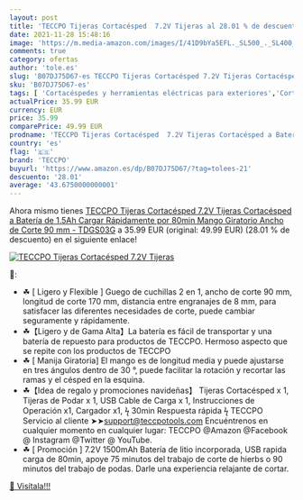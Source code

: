 ```yaml
---
layout: post
title: 'TECCPO Tijeras Cortacésped  7.2V Tijeras al 28.01 % de descuento'
date: 2021-11-28 15:48:16
image: 'https://m.media-amazon.com/images/I/41D9bYa5EFL._SL500_._SL400_.jpg'
comments: true
category: ofertas
author: 'tole.es'
slug: 'B07DJ75D67-es TECCPO Tijeras Cortacésped 7.2V Tijeras Cortacésped a...'
sku: 'B07DJ75D67-es'
tags: [ 'Cortacéspedes y herramientas eléctricas para exteriores','Cortasetos para exterior','Herramientas eléctricas de exterior','Jardín','teccpo','tijeras', ]
actualPrice: 35.99 EUR
currency: EUR
price: 35.99
comparePrice: 49.99 EUR
prodname: 'TECCPO Tijeras Cortacésped  7.2V Tijeras Cortacésped a Batería de 1.5Ah  Cargar Rápidamente por 80min  Mango Giratorio  Ancho de Corte 90 mm - TDGS03G'
country: 'es'
flag: '🇪🇸'
brand: 'TECCPO'
buyurl: 'https://www.amazon.es/dp/B07DJ75D67/?tag=tolees-21'
descuento: '28.01'
average: '43.6750000000001'
---
```


Ahora mismo tienes [TECCPO Tijeras Cortacésped  7.2V Tijeras Cortacésped a Batería de 1.5Ah  Cargar Rápidamente por 80min  Mango Giratorio  Ancho de Corte 90 mm - TDGS03G](https://www.amazon.es/dp/B07DJ75D67/?tag=tolees-21) a 35.99 EUR (original: 49.99 EUR) (28.01 %  de descuento) en el siguiente enlace!

[![TECCPO Tijeras Cortacésped  7.2V Tijeras](https://m.media-amazon.com/images/I/41D9bYa5EFL._SL500_._SL400_.jpg)](https://www.amazon.es/dp/B07DJ75D67/?tag=tolees-21)

🔎:

- ☘ [ Ligero y Flexible ] Guego de cuchillas 2 en 1, ancho de corte 90 mm, longitud de corte 170 mm, distancia entre engranajes de 8 mm, para satisfacer las diferentes necesidades de corte, puede cambiar seguramente y rápidamente.
- ☘【Ligero y de Gama Alta】La batería es fácil de transportar y una batería de repuesto para productos de TECCPO. Hermoso aspecto que se repite con los productos de TECCPO
- ☘ [ Manija Giratoria] El mango es de longitud media y puede ajustarse en tres ángulos dentro de 30 °, puede facilitar la rotación y recortar las ramas y el césped en la esquina.
- ☘【Idea de regalo y promociones navideñas】 Tijeras Cortacésped x 1, Tijeras de Podar x 1, USB Cable de Carga x 1, Instrucciones de Operación x1, Cargador x1, ϟ 30min Respuesta rápida ϟ TECCPO Servicio al cliente ➤➤support@teccpotools.com Encuéntrenos en cualquier momento en cualquier lugar: TECCPO @Amazon @Facebook @ Instagram @Twitter @ YouTube.
- ☘ [ Promoción ] 7.2V 1500mAh Batería de litio incorporada, USB rapida carga de 80min, apoye 75 minutos del trabajo de corte de hierbs o 90 minutos del trabajo de podas. Darle una experiencia relajante de cortar.

[🛒 Visítala!!!](https://www.amazon.es/dp/B07DJ75D67/?tag=tolees-21)
